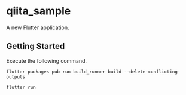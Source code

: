 # qiita_sample

A new Flutter application.

## Getting Started

Execute the following command.

`flutter packages pub run build_runner build --delete-conflicting-outputs`

`flutter run`
